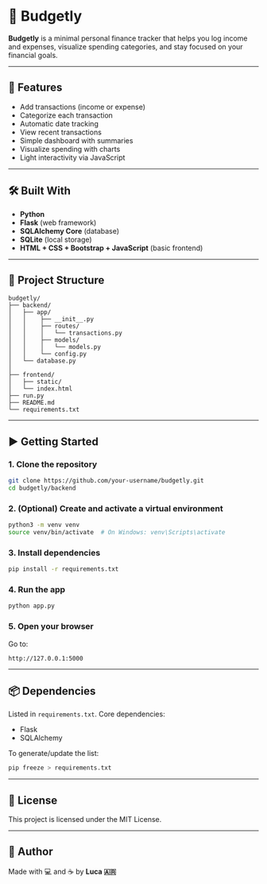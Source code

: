 # 💸 Budgetly

**Budgetly** is a minimal personal finance tracker that helps you log income and expenses, visualize spending categories, and stay focused on your financial goals.

---

## 🚀 Features

- Add transactions (income or expense)
- Categorize each transaction
- Automatic date tracking
- View recent transactions
- Simple dashboard with summaries
- Visualize spending with charts
- Light interactivity via JavaScript

---

## 🛠️ Built With

- **Python**
- **Flask** (web framework)
- **SQLAlchemy Core** (database)
- **SQLite** (local storage)
- **HTML + CSS + Bootstrap + JavaScript** (basic frontend)

---

## 🧱 Project Structure

```
budgetly/
├── backend/
│   ├── app/
│   │    ├── __init__.py
│   │    ├── routes/
│   │    │   └── transactions.py
│   │    ├── models/
│   │    │   └── models.py
│   │    └── config.py
│   └── database.py
│  
├── frontend/
│   ├── static/
│   └── index.html
├── run.py
├── README.md
└── requirements.txt

```

---

## ▶️ Getting Started

### 1. Clone the repository

```bash
git clone https://github.com/your-username/budgetly.git
cd budgetly/backend
```

### 2. (Optional) Create and activate a virtual environment

```bash
python3 -m venv venv
source venv/bin/activate  # On Windows: venv\Scripts\activate
```

### 3. Install dependencies

```bash
pip install -r requirements.txt
```

### 4. Run the app

```bash
python app.py
```

### 5. Open your browser

Go to:
```
http://127.0.0.1:5000
```

---

## 📦 Dependencies

Listed in `requirements.txt`. Core dependencies:

- Flask
- SQLAlchemy

To generate/update the list:
```bash
pip freeze > requirements.txt
```

---

## 📄 License

This project is licensed under the MIT License.

---

## 🙌 Author

Made with 💻 and ☕ by **Luca 🇦🇷**
